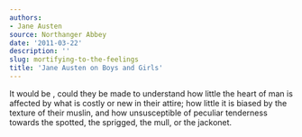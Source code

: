 ```yaml
---
authors:
- Jane Austen
source: Northanger Abbey
date: '2011-03-22'
description: ''
slug: mortifying-to-the-feelings
title: 'Jane Austen on Boys and Girls'
---
```

It would be , could they be made to understand how little the heart of man is affected by what is costly or new in their attire; how little it is biased by the texture of their muslin, and how unsusceptible of peculiar tenderness towards the spotted, the sprigged, the mull, or the jackonet.



